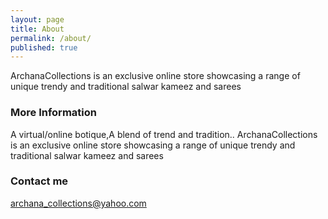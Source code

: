 ```yaml
---
layout: page
title: About
permalink: /about/
published: true
---
```


ArchanaCollections is an exclusive online store showcasing a range of unique trendy and traditional salwar kameez and sarees

### More Information

A virtual/online botique,A blend of trend and tradition.. ArchanaCollections is an exclusive online store showcasing a range of unique trendy and traditional salwar kameez and sarees

### Contact me

[archana_collections@yahoo.com](mailto:archana_collections@yahoo.com)
